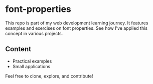 # font-properties
This repo is part of my web development learning journey. It features examples and exercises on font properties.   See how I've applied this concept in various projects.  
## Content 
- Practical examples
- Small applications

Feel free to clone, explore, and contribute!
